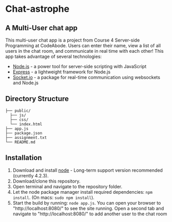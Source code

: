 # Chat-astrophe
## A Multi-User chat app

This multi-user chat app is a project from Course 4 Server-side Programming at CodeAbode.  Users can enter their name, view a list of all users in the chat room, and communicate in real time with each other!   This app takes advantage of several technologies:

-	[Node.js](https://nodejs.org/en/) - a power tool for server-side scripting with JavaScript
-	[Express](http://expressjs.com/) - a lightweight framework for Node.js
-	[Socket.io](http://socket.io/) - a package for real-time communication using websockets and Node.js

## Directory Structure

```
├── public/
  ├── js/
  ├── css/
  └── index.html
├── app.js
├── package.json
├── assignment.txt
└── README.md
```

## Installation

1.	Download and install [node](https://nodejs.org/en/) - Long-term support version recommended (currently 4.2.3).
2.	Download/clone this repository.
3.	Open terminal and navigate to the repository folder.
4.	Let the node package manager install required dependencies: `npm install`. (On macs: `sudo npm install`).
5.	Start the build by running: `node app.js`. You can open your browser to "http://localhost:8080/" to see the site running.  Open a second tab and navigate to "http://localhost:8080/" to add another user to the chat room

